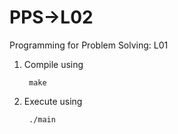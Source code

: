 # PPS->L02
Programming for Problem Solving: L01

1. Compile using

        make

1. Execute using

        ./main
        
